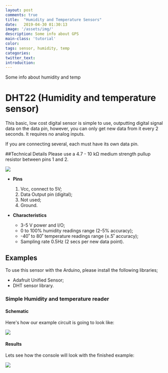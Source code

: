 ```yaml
---
layout: post
comments: true
title:  "Humidity and Temperature Sensors"
date:   2019-04-30 01:30:13
image: '/assets/img/'
description: Some info about GPS
main-class: 'tutorial'
color:
tags: sensor, humidity, temp
categories:
twitter_text:
introduction:
---
```


Some info about humidity and temp

# DHT22 (Humidity and temperature sensor)

This basic, low cost digital sensor is simple to use, outputting digital signal data on the data pin, however, you can only get new data from it every 2 seconds. It requires no analog inputs.

If you are connecting several, each must have its own data pin.


##Technical Details
Please use a 4.7 - 10 kΩ medium strength pullup resistor between pins 1 and 2.  

![](/lab/assets/img/posts/humidity_temp_1.png)

* **Pins**
  1. Vcc, connect to 5V;
  2. Data Output pin  (digital);
  3. Not used;
  4. Ground.

* **Characteristics**
  * 3-5 V power and I/O;
  * 0 to 100% humidity readings range (2-5% accuracy);
  * -40˚ to 80˚ temperature readings range (±.5˚ accuracy);
  * Sampling rate 0.5Hz (2 secs per new data point).


## Examples
To use this sensor with the Arduino, please install the following libraries;
* Adafruit Unified Sensor;
* DHT sensor library.


### Simple Humidity and temperature reader
#### Schematic
Here's how our example circuit is going to look like:

![](/lab/assets/img/posts/humidity_temp_2.png)

#### Results
Lets see how the console will look with the finished example:

![](/lab/assets/img/posts/humidity_temp_1.gif)
